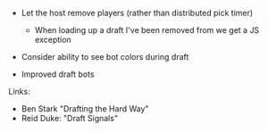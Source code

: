 

- Let the host remove players (rather than distributed pick timer)
     - When loading up a draft I've been removed from we get a JS exception
  
- Consider ability to see bot colors during draft
- Improved draft bots


Links:

- Ben Stark "Drafting the Hard Way"
- Reid Duke: "Draft Signals"

